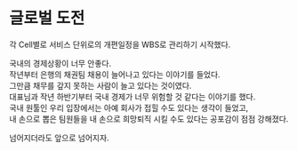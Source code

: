 # 글로벌 도전

각 Cell별로 서비스 단위로의 개편일정을 WBS로 관리하기 시작했다.

국내의 경제상황이 너무 안좋다.  
작년부터 은행의 채권팀 채용이 늘어나고 있다는 이야기를 들었다.  
그만큼 채무를 갚지 못하는 사람이 늘고 있다는 것이였다.  
대표님과 작년 하반기부터 국내 경제가 너무 위험할 것 같다는 이야기를 했다.  
국내 원툴인 우리 입장에서는 아예 회사가 접힐 수도 있다는 생각이 들었고,  
내 손으로 뽑은 팀원들을 내 손으로 희망퇴직 시킬 수도 있다는 공포감이 점점 강해졌다.  

넘어지더라도 앞으로 넘어지자.